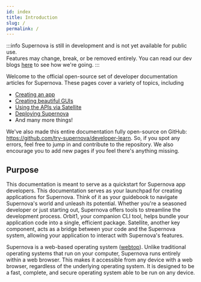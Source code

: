```yaml
---
id: index
title: Introduction
slug: /
permalink: /
---
```


:::info 
Supernova is still in development and is not yet available for public use.  
Features may change, break, or be removed entirely.
You can read our dev blogs [here](https://stretch.wtf/tags#supernova-progress-report) to see how we're going.
:::

Welcome to the official open-source set of developer documentation articles for Supernova. These pages cover a variety of topics, including

* [Creating an app](guide/kernel/41worker.md)
* [Creating beautiful GUIs](guide/design/xui)
* [Using the APIs via Satellite](/guide/satellite)
* [Deploying Supernova](/platform)
* And many more things!

We've also made this entire documentation fully open-source on GitHub:
https://github.com/try-supernova/developer-learn.
So, if you spot any errors, feel free to jump in and contribute to the repository.
We also encourage you to add new pages if you feel there's anything missing.

## Purpose
This documentation is meant to serve as a quickstart for Supernova app developers.
This documentation serves as your launchpad for creating applications for Supernova.
Think of it as your guidebook to navigate Supernova's world and unleash its potential.
Whether you're a seasoned developer or just starting out, Supernova offers tools to streamline the development process.
Orbit1, your companion CLI tool, helps bundle your application code into a single, efficient package. 
Satellite, another key component, acts as a bridge between your code and the Supernova system,
allowing your application to interact with Supernova's features.

Supernova is a web-based operating system ([webtop](https://en.wikipedia.org/wiki/webtop)).
Unlike traditional operating systems that run on your computer, Supernova runs entirely within a web browser. This makes it accessible from any device with a web browser, regardless of the underlying operating system.
It is designed to be a fast, complete, and secure operating system able to be run on any device.
